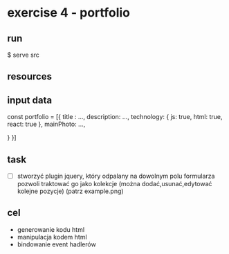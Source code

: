 # exercise 4 - portfolio

## run

$ serve src

## resources

## input data
const portfolio = [{
  title : ...,
  description: ...,
  technology: {
    js: true,
    html: true,
    react: true
  },
  mainPhoto: ...,

}
}]

## task
- [ ] stworzyć plugin jquery, który odpalany na dowolnym polu formularza pozwoli traktować go jako kolekcje (można dodać,usunać,edytować kolejne pozycje) (patrz example.png)
## cel
- generowanie kodu html
- manipulacja kodem html
- bindowanie event hadlerów 


